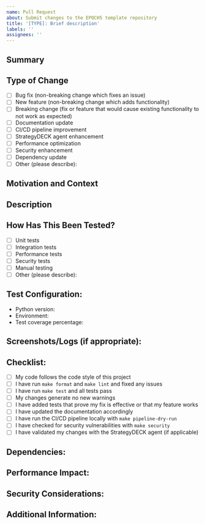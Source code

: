 ```yaml
---
name: Pull Request
about: Submit changes to the EPOCH5 template repository
title: '[TYPE]: Brief description'
labels: ''
assignees: ''
---
```


## Summary

<!-- Briefly describe the changes introduced by this PR -->

## Type of Change

<!-- Please check the appropriate options -->
- [ ] Bug fix (non-breaking change which fixes an issue)
- [ ] New feature (non-breaking change which adds functionality)
- [ ] Breaking change (fix or feature that would cause existing functionality to not work as expected)
- [ ] Documentation update
- [ ] CI/CD pipeline improvement
- [ ] StrategyDECK agent enhancement
- [ ] Performance optimization
- [ ] Security enhancement
- [ ] Dependency update
- [ ] Other (please describe):

## Motivation and Context

<!-- Why is this change required? What problem does it solve? -->
<!-- If it fixes an open issue, please link to the issue here with "Fixes #[issue]" -->

## Description

<!-- Provide a more detailed description of the changes made -->

## How Has This Been Tested?

<!-- Please describe in detail how you tested your changes -->
<!-- Include details of your testing environment, tests run, and results -->

- [ ] Unit tests
- [ ] Integration tests
- [ ] Performance tests
- [ ] Security tests
- [ ] Manual testing
- [ ] Other (please describe):

## Test Configuration:
* Python version:
* Environment:
* Test coverage percentage:

## Screenshots/Logs (if appropriate):

<!-- Add screenshots or log outputs to help explain your changes -->

## Checklist:

<!-- Please check all that apply -->
- [ ] My code follows the code style of this project
- [ ] I have run `make format` and `make lint` and fixed any issues
- [ ] I have run `make test` and all tests pass
- [ ] My changes generate no new warnings
- [ ] I have added tests that prove my fix is effective or that my feature works
- [ ] I have updated the documentation accordingly
- [ ] I have run the CI/CD pipeline locally with `make pipeline-dry-run`
- [ ] I have checked for security vulnerabilities with `make security`
- [ ] I have validated my changes with the StrategyDECK agent (if applicable)

## Dependencies:

<!-- List any dependencies that are required for this change -->

## Performance Impact:

<!-- Describe any performance improvements or regressions -->

## Security Considerations:

<!-- Note any security considerations or implications -->

## Additional Information:

<!-- Any additional information that might be helpful for reviewers -->
